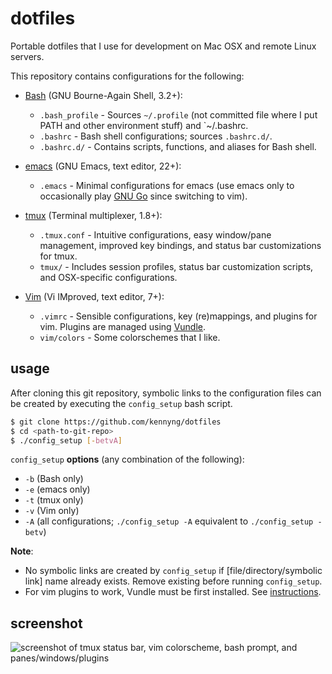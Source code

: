 # dotfiles

Portable dotfiles that I use for development on Mac OSX and remote Linux servers.

This repository contains configurations for the following:
+ [Bash](https://www.gnu.org/software/bash/) (GNU Bourne-Again Shell, 3.2+):
    + `.bash_profile` - Sources `~/.profile` (not committed file where I put PATH and other environment stuff) and `~/.bashrc.
    + `.bashrc` - Bash shell configurations; sources `.bashrc.d/`.
    + `.bashrc.d/` - Contains scripts, functions, and aliases for Bash shell.

+ [emacs](http://www.gnu.org/software/emacs/) (GNU Emacs, text editor, 22+):
    + `.emacs` - Minimal configurations for emacs (use emacs only to occasionally play [GNU Go](http://www.gnu.org/software/gnugo/) since switching to vim).

+ [tmux](http://tmux.sourceforge.net/) (Terminal multiplexer, 1.8+):
    + `.tmux.conf` - Intuitive configurations, easy window/pane management, improved key bindings, and status bar customizations for tmux.
    + `tmux/` - Includes session profiles, status bar customization scripts, and OSX-specific configurations.

+ [Vim](http://www.vim.org/) (Vi IMproved, text editor, 7+):
    + `.vimrc` - Sensible configurations, key (re)mappings, and plugins for vim. Plugins are managed using [Vundle](http://github.com/gmarik/vundle).
    + `vim/colors` - Some colorschemes that I like.

## usage

After cloning this git repository, symbolic links to the configuration files can be created by executing the `config_setup` bash script.

```sh
$ git clone https://github.com/kennyng/dotfiles
$ cd <path-to-git-repo>
$ ./config_setup [-betvA]
```

`config_setup` **options** (any combination of the following):
+ `-b`    (Bash only)
+ `-e`    (emacs only)
+ `-t`    (tmux only)
+ `-v`    (Vim only)
+ `-A`    (all configurations; `./config_setup -A` equivalent to `./config_setup -betv`)

**Note**:
+ No symbolic links are created by `config_setup` if [file/directory/symbolic link] name already exists. Remove existing before running `config_setup`.
+ For vim plugins to work, Vundle must be first installed. See [instructions](https://github.com/gmarik/Vundle.vim#quick-start).

## screenshot

![screenshot of tmux status bar, vim colorscheme, bash prompt, and panes/windows/plugins](http://i.imgur.com/qyJwNcg.png?1 "screenshot")
